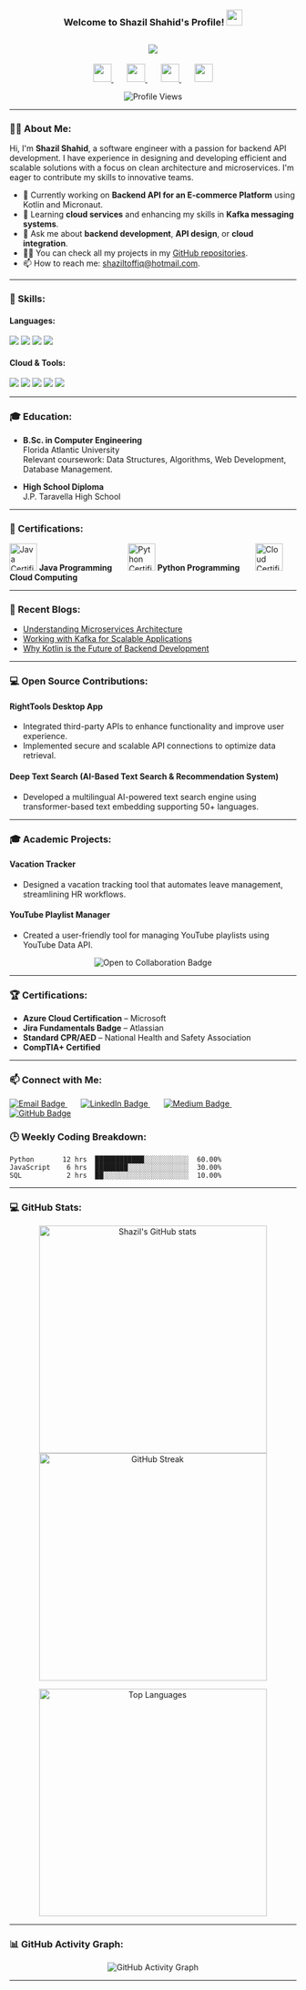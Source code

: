 <h3 align="center">
  Welcome to Shazil Shahid's Profile!
  <img src="https://media.giphy.com/media/hvRJCLFzcasrR4ia7z/giphy.gif" width="28">
</h3>

<!-- Typing SVG Effect -->
<h2 align="center">
  <a href="https://git.io/typing-svg">
    <img src="https://readme-typing-svg.herokuapp.com?lines=Hi+,+I+am+Shazil+Shahid;I+am+a+passionate+Software+Engineer;Focused+on+Backend+API+Development;Eager+to+solve+challenges+and+build+scalable+solutions">
  </a>
</h2>

<!-- Social Media Links -->
<p align="center">
  <a href="https://www.linkedin.com/in/shazil-shahid" alt="LinkedIN">
    <img width="32px" src="https://cdn-icons-png.flaticon.com/512/174/174857.png"/>
  </a>
  &#8287;&#8287;&#8287;&#8287;&#8287;
  <a href="https://github.com/Shazyy15" alt="GitHub">
    <img width="32px" src="https://cdn-icons-png.flaticon.com/512/733/733553.png"/>
  </a>
  &#8287;&#8287;&#8287;&#8287;&#8287;
  <a href="https://medium.com/@shazilshahid" alt="Medium">
    <img width="32px" src="https://cdn-icons-png.flaticon.com/512/5968/5968906.png"/>
  </a>
  &#8287;&#8287;&#8287;&#8287;&#8287;
  <a href="mailto:shaziltoffiq@hotmail.com" alt="Email">
    <img width="32px" src="https://cdn-icons-png.flaticon.com/512/732/732200.png"/>
  </a>
</p>

<p align="center">
  <img src="https://komarev.com/ghpvc/?username=Shazyy15&label=Profile%20views&color=0e75b6&style=flat" alt="Profile Views"/>
</p>

---

### 👨‍💻 About Me:
Hi, I'm **Shazil Shahid**, a software engineer with a passion for backend API development. I have experience in designing and developing efficient and scalable solutions with a focus on clean architecture and microservices. I'm eager to contribute my skills to innovative teams.

- 🔭 Currently working on **Backend API for an E-commerce Platform** using Kotlin and Micronaut.
- 🌱 Learning **cloud services** and enhancing my skills in **Kafka messaging systems**.
- 💬 Ask me about **backend development**, **API design**, or **cloud integration**.
- 👨‍💻 You can check all my projects in my [GitHub repositories](https://github.com/Shazyy15?tab=repositories).
- 📫 How to reach me: [shaziltoffiq@hotmail.com](mailto:shaziltoffiq@hotmail.com).

---

### 🚀 Skills:
#### **Languages**:
<p align="left">
  <img src="https://img.shields.io/badge/Python-3776AB?style=for-the-badge&logo=python&logoColor=white"/>
  <img src="https://img.shields.io/badge/Java-007396?style=for-the-badge&logo=java&logoColor=white"/>
  <img src="https://img.shields.io/badge/C++-00599C?style=for-the-badge&logo=cplusplus&logoColor=white"/>
  <img src="https://img.shields.io/badge/SQL-336791?style=for-the-badge&logo=postgresql&logoColor=white"/>
</p>

#### **Cloud & Tools**:
<p align="left">
  <img src="https://img.shields.io/badge/Azure-0078D4?style=for-the-badge&logo=microsoft-azure&logoColor=white"/>
  <img src="https://img.shields.io/badge/Kafka-231F20?style=for-the-badge&logo=apache-kafka&logoColor=white"/>
  <img src="https://img.shields.io/badge/Jenkins-D24939?style=for-the-badge&logo=jenkins&logoColor=white"/>
  <img src="https://img.shields.io/badge/Docker-2496ED?style=for-the-badge&logo=docker&logoColor=white"/>
  <img src="https://img.shields.io/badge/Git-F05032?style=for-the-badge&logo=git&logoColor=white"/>
</p>

---

### 🎓 Education:
- **B.Sc. in Computer Engineering**  
  Florida Atlantic University  
  Relevant coursework: Data Structures, Algorithms, Web Development, Database Management.

- **High School Diploma**  
  J.P. Taravella High School

---

### 📜 Certifications:
<p align="left">
  <img src="https://cdn-icons-png.flaticon.com/512/5968/5968313.png" width="48" height="48" alt="Java Certificate"/>
  <strong> Java Programming</strong>
  &#8287;&#8287;&#8287;&#8287;&#8287;
  <img src="https://cdn-icons-png.flaticon.com/512/5968/5968313.png" width="48" height="48" alt="Python Certificate"/>
  <strong> Python Programming</strong>
  &#8287;&#8287;&#8287;&#8287;&#8287;
  <img src="https://cdn-icons-png.flaticon.com/512/5968/5968313.png" width="48" height="48" alt="Cloud Certificate"/>
  <strong> Cloud Computing</strong>
</p>

---

### 📕 Recent Blogs:
<!-- BLOG-POST-LIST:START -->
- [Understanding Microservices Architecture](https://medium.com/@shazilshahid/understanding-microservices-architecture-ec4f4e75b2b8)
- [Working with Kafka for Scalable Applications](https://medium.com/@shazilshahid/working-with-kafka-for-scalable-applications-4b9ef7d3ad43)
- [Why Kotlin is the Future of Backend Development](https://medium.com/@shazilshahid/why-kotlin-is-the-future-of-backend-development-f18e9ef9a438)
<!-- BLOG-POST-LIST:END -->

---

### 💻 Open Source Contributions:
#### **RightTools Desktop App**  
- Integrated third-party APIs to enhance functionality and improve user experience.
- Implemented secure and scalable API connections to optimize data retrieval.

#### **Deep Text Search (AI-Based Text Search & Recommendation System)**  
- Developed a multilingual AI-powered text search engine using transformer-based text embedding supporting 50+ languages.

---

### 🎓 Academic Projects:
#### **Vacation Tracker**  
- Designed a vacation tracking tool that automates leave management, streamlining HR workflows.

#### **YouTube Playlist Manager**  
- Created a user-friendly tool for managing YouTube playlists using YouTube Data API.

<p align="center">
  <img src="https://img.shields.io/badge/Open%20to%20collaboration-007ACC?style=for-the-badge&logo=visual-studio-code&logoColor=white" alt="Open to Collaboration Badge"/>
</p>

---

### 🏆 Certifications:
- **Azure Cloud Certification** – Microsoft  
- **Jira Fundamentals Badge** – Atlassian  
- **Standard CPR/AED** – National Health and Safety Association  
- **CompTIA+ Certified**

---

### 📫 Connect with Me:
<p align="left">
  <a href="mailto:shaziltoffiq@hotmail.com">
    <img src="https://img.shields.io/badge/Email-D14836?style=for-the-badge&logo=gmail&logoColor=white" alt="Email Badge"/>
  </a>
  &#8287;&#8287;&#8287;&#8287;&#8287;
  <a href="https://www.linkedin.com/in/shazil-shahid">
    <img src="https://img.shields.io/badge/LinkedIn-0077B5?style=for-the-badge&logo=linkedin&logoColor=white" alt="LinkedIn Badge"/>
  </a>
  &#8287;&#8287;&#8287;&#8287;&#8287;
  <a href="https://medium.com/@shazilshahid">
    <img src="https://img.shields.io/badge/Medium-12100E?style=for-the-badge&logo=medium&logoColor=white" alt="Medium Badge"/>
  </a>
  &#8287;&#8287;&#8287;&#8287;&#8287;
  <a href="https://github.com/Shazyy15">
    <img src="https://img.shields.io/badge/GitHub-100000?style=for-the-badge&logo=github&logoColor=white" alt="GitHub Badge"/>
  </a>
</p>

### 🕒 Weekly Coding Breakdown:
```text
Python       12 hrs  ████████████░░░░░░░░░░░  60.00%
JavaScript    6 hrs  ████████░░░░░░░░░░░░░░░  30.00%
SQL           2 hrs  ██░░░░░░░░░░░░░░░░░░░░░  10.00%
```
---

### 💻 GitHub Stats:
<p align="center">
  <img src="https://github-readme-stats.vercel.app/api?username=Shazyy15&show_icons=true&theme=tokyonight" alt="Shazil's GitHub stats" width="400px" />
  <img src="https://github-readme-streak-stats.herokuapp.com/?user=Shazyy15&theme=tokyonight" alt="GitHub Streak" width="400px" />
</p>

<p align="center">
  <img src="https://github-readme-stats.vercel.app/api/top-langs/?username=Shazyy15&layout=compact&theme=tokyonight" alt="Top Languages" width="400px" />
</p>

---

### 📊 GitHub Activity Graph:
<p align="center">
  <img src="https://github-readme-activity-graph.vercel.app/graph?username=Shazyy15&theme=react-dark&hide_border=true&area=true" alt="GitHub Activity Graph" />
</p>

---
